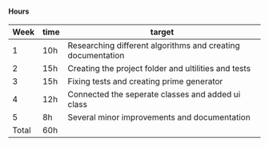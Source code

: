#### Hours

Week     | time | target |
-----------|------|--------|
1 | 10h | Researching different algorithms and creating documentation |
2 | 15h | Creating the project folder and ultilities and tests |
3 | 15h | Fixing tests and creating prime generator |
4 | 12h | Connected the seperate classes and added ui class |
5 | 8h | Several minor improvements and documentation |
Total | 60h   |  |